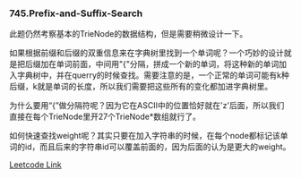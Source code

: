 ### 745.Prefix-and-Suffix-Search

此题仍然考察基本的TrieNode的数据结构，但是需要稍微设计一下。

如果根据前缀和后缀的双重信息来在字典树里找到一个单词呢？一个巧妙的设计就是把后缀加在单词前面，中间用"{"分隔，拼成一个新的单词，将这种新的单词加入字典树中，并在querry的时候查找。需要注意的是，一个正常的单词可能有k种后缀，k就是单词的长度，所以我们需要把这些所有的变化都加进字典树里。

为什么要用“{”做分隔符呢？因为它在ASCII中的位置恰好就在'z'后面，所以我们直接在每个TrieNode里开27个TrieNode*数组就行了。

如何快速查找weight呢？其实只要在加入字符串的时候，在每个node都标记该单词的id，而且后来的字符串id可以覆盖前面的，因为后面的认为是更大的weight。


[Leetcode Link](https://leetcode.com/problems/prefix-and-suffix-search)